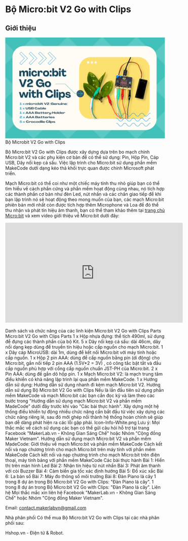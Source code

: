 # Bộ Micro:bit V2 Go with Clips
## Giới thiệu
![](/image/01Microbit_V2_Go_with_Clips.png)
Bộ Microbit V2 Go with Clips

Bộ Micro:bit V2 Go with Clips được xây dựng dựa trên bo mạch chính Micro:bit V2 và các phụ kiện cơ bản để có thể sử dụng: Pin, Hộp Pin, Cáp USB, Dây nối kẹp cá sấu. Việc lập trình cho Micro:bit sử dụng phần mềm MakeCode dưới dạng kéo thả khối trực quan được chính Microsoft phát triển.

Mạch Micro:bit có thể coi như một chiếc máy tính thu nhỏ giúp bạn có thể tìm hiểu về cách phần cứng và phần mềm hoạt động cùng nhau, nó tích hợp các thành phần cơ bản như đèn Led, nút nhấn và các chân giao tiếp để khi bạn lập trình nó sẽ hoạt động theo mong muốn của bạn, các mạch Micro:bit phiên bản mới nhất còn được tích hợp thêm Microphone và Loa để đó thể thu nhận và phát tín hiệu âm thanh, bạn có thể tham khảo thêm tại [trang chủ Micro:bit](https://microbit.org/get-started/first-steps/introduction/) và xem video giới thiệu về Micro:bit dưới đây:

<iframe width="560" height="315" src="https://youtu.be/u2u7UJSRuko" frameborder="0" allow="accelerometer; autoplay; encrypted-media; gyroscope; picture-in-picture" allowfullscreen></iframe>

Danh sách và chức năng của các linh kiện
Micro:bit V2 Go with Clips Parts
Micro:bit V2 Go with Clips Parts
1 x Hộp nhựa đựng: thể tích 490ml, sử dụng để đựng các thành phần của bộ Kit.
5 x Dây nối kẹp cá sấu: dài 46cm, dây nối dạng kẹp dùng để truyền tín hiệu hoặc cấp nguồn cho mạch Micro:bit.
1 x Dây cáp MicroUSB: dài 1m, dùng để kết nối Micro:bit với máy tính hoặc cấp nguồn.
1 x Hộp 2 pin AAA: dùng để cấp nguồn bằng pin (di động) cho Micro:bit, gắn nối tiếp 2 pin AAA (1.5V*2 = 3V) , có công tắc bật tắt và đầu cấp nguồn phù hợp với cổng cấp nguồn chuẩn JST-PH của Micro:bit.
2 x Pin AAA: dùng để gắn dô hộp pin.
1 x Mạch Micro:bit V2: là mạch trung tâm điều khiển có khả năng lập trình lại qua phần mềm MakeCode.
1 x Hướng dẫn sử dụng: Hướng dẫn sử dụng nhanh đi kèm mạch Micro:bit V2.
Hướng dẫn sử dụng Bộ Micro:bit V2 Go with Clips
Nếu là lần đầu tiên sử dụng phần mềm MakeCode và mạch Micro:bit các bạn cần đọc kỹ và làm theo các bước trong "Hướng dẫn sử dụng mạch Micro:bit V2 và phần mềm MadeCode" dưới đây trước khi vào "Các bài thực hành".
Xây dựng một hệ thống điều khiển tự động nhiều chức năng cần bắt đầu từ việc xây dựng các chức năng riêng lẻ, sau đó mới ghép nối thành hệ thống hoàn chỉnh sẽ giúp bạn dễ dàng phát hiện ra các lỗi gặp phải.
Icon-Info-White.png Lưu ý:
Mọi thắc mắc về cách sử dụng các bạn có thể gửi câu hỏi hỗ trợ tại trang Facebook "MakerLab.vn - Không Gian Sáng Chế" hoặc Nhóm "Cộng đồng Maker Vietnam".
Hướng dẫn sử dụng mạch Micro:bit V2 và phần mềm MadeCode:
Giới thiệu về mạch Micro:bit và phần mềm MakeCode
Cách kết nối và nạp chương trình cho mạch Micro:bit trên máy tính với phần mềm MakeCode
Cách kết nối và nạp chương trình cho mạch Micro:bit trên điện thoại, máy tính bảng với phần mềm MakeCode
Các bài thực hành
Bài 1: Hiển thị trên màn hình Led
Bài 2: Nhận tín hiệu từ nút nhấn
Bài 3: Phát âm thanh với còi Buzzer
Bài 4: Cảm biến gia tốc xác định hướng
Bài 5: Đổ xúc xắc
Bài 6: La bàn số
Bài 7: Máy đo thông số môi trường
Bài 8: Đàn Piano lá cây
1 trong 8 dự án trong Bộ Micro:bit V2 Go with Clips: "Đàn Piano lá cây".
1 trong 8 dự án trong Bộ Micro:bit V2 Go with Clips: "Đàn Piano lá cây".
Liên hệ
Mọi thắc mắc xin liên hệ Facebook "MakerLab.vn - Không Gian Sáng Chế" hoặc Nhóm "Cộng đồng Maker Vietnam".

Email: <contact.makerlabvn@gmail.com>

Nhà phân phối
Có thể mua Bộ Micro:bit V2 Go with Clips tại các nhà phân phối sau:

Hshop.vn - Điện tử & Robot.
